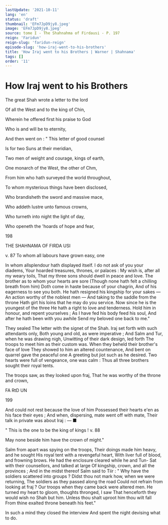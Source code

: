 ```yaml
---
lastUpdate: '2021-10-11'
lang: 'en'
status: 'draft'
thumbnail: 'EFm7JpD9jy8.jpeg'
image: 'EFm7JpD9jy8.jpeg'
source: tome I - The Shahnahma of Firdausi - P. 197
reign: 'Faridun'
reign-slug: 'faridun-reign'
episode-slug: 'how-iraj-went-to-his-brothers'
title: 'How Iraj went to his Brothers | Warner | Shahnama'
tags: []
order: '11'
---
```


<!-- LTeX: language=en -->

# How Iraj went to his Brothers

The great Shah wrote a letter to the lord

Of all the West and to the king of Chin,

Wherein he offered first his praise to God

Who is and will be to eternity,

And then went on : " This letter of good counsel

Is for two Suns at their meridian,

Two men of weight and courage, kings of earth,

One monarch of the West, the other of Chm,

From him who hath surveyed the world throughout,

To whom mysterious things have been disclosed,

Who brandisheth the sword and massive mace,

Who addeth lustre unto famous crowns,

Who turneth into night the light of day,

Who openeth the 'hoards of hope and fear,

198

THE SHAHNAMA OF FIRDA USI

v. 87 To whom all labours have grown easy, one

In whom allsplendour hath displayed itself.
I do not ask of you your diadems,
Your hoarded treasures, thrones, or palaces :
My wish is, after all my weary toils,
That my three sons should dwell in peace and love.
The brother as to whom your hearts are sore
(Though none hath felt a chilling breath from him)
Doth come in haste because of your chagrin,
And of his eagerness to see you both.
He hath resigned his kingship for your sakes —
An action worthy of the noblest men —
And taking to the saddle from the throne
Hath girt his loins that he may do you service.
Now since he is the youngest of the three
He hath a right to love and tenderness.
Hold him in honour, and repent yourselves ;
As I have fed his body feed his soul,
And after he hath been with you awhile
Send my beloved one back to me."

They sealed
The letter with the signet of the Shah.
Iraj set forth with such attendants only,
Both young and old, as were imperative ;
And Salm and Tur, when he was drawing nigh,
Unwitting of their dark design, led forth
The troops to meet him as their custom was.
When they beheld their brother's face of love
They showed to him an altered countenance,
And bent on quarrel gave the peaceful one
A greeting but jiot such as he desired.
Two hearts were full of vengeance, one was calm :
Thus all three brothers sought their royal tents.

The troops saw, as they looked upon fraj,
That he was worthy of the throne and crown,

FA RtD UN

199

And could not rest because the love of him
Possessed their hearts e'en as his face their eyes ;
And when, dispersing, mate went off with mate,
Their talk in private was about Iraj : — ■

" This is the one to be the king of kings ! v. 88

May none beside him have the crown of might."

Salm from apart was spying on the troops,
Their doings made him heavy, and he sought
His royal tent with a revengeful heart,
With liver full of blood, and frowning brows.
He had the enclosure cleared while he and Tun-
Sat with their counsellors, and talked at large
Of kingship, crown, and all the provinces ;
And in the midst thereof Salm said to Tiir :
" Why have the soldiers scattered into groups ?
Didst thou not mark how, when we were returning,
The soldiers as they passed along the road
Could not refrain from looking at fraj ?
Our troops when they came back were altered men.
He turned my heart to gloom, thoughts thronged, I saw
That henceforth they would wish no Shah but him.
Unless thou shalt uproot him thou wilt fall
From thine exalted throne beneath his feet."

In such a mind they closed the interview
And spent the night devising what to do.
